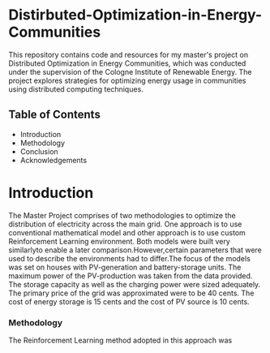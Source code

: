 # Distirbuted-Optimization-in-Energy-Communities
This repository contains code and resources for my master's project on Distributed Optimization in Energy Communities, which was conducted under the supervision of the Cologne Institute of Renewable Energy. The project explores strategies for optimizing energy usage in communities using distributed computing techniques.

## Table of Contents 
- Introduction
- Methodology
- Conclusion
- Acknowledgements

# Introduction 
The Master Project comprises of two methodologies to optimize the distribution of electricity across the main grid. One approach is to use conventional mathematical model and other approach is to use custom Reinforcement Learning environment. Both models were built very similarlyto enable a later comparison.However,certain parameters that were used to describe the environments had to differ.The focus of the models was set on houses with PV-generation and battery-storage units. The maximum power of the PV-production was taken from  the data provided. The storage capacity as well as the charging power were sized adequately. The primary price of the grid was approximated were to be 40 cents. The cost of energy storage is 15 cents and the cost of PV source is 10 cents.

### Methodology
The Reinforcement Learning method adopted in this approach was


